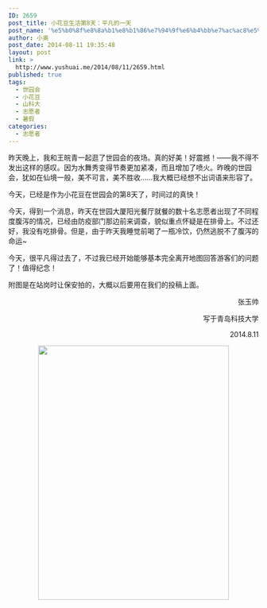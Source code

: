 ```yaml
---
ID: 2659
post_title: 小花豆生活第8天：平凡的一天
post_name: '%e5%b0%8f%e8%8a%b1%e8%b1%86%e7%94%9f%e6%b4%bb%e7%ac%ac8%e5%a4%a9%ef%bc%9a%e5%b9%b3%e5%87%a1%e7%9a%84%e4%b8%80%e5%a4%a9'
author: 小奥
post_date: 2014-08-11 19:35:48
layout: post
link: >
  http://www.yushuai.me/2014/08/11/2659.html
published: true
tags:
  - 世园会
  - 小花豆
  - 山科大
  - 志愿者
  - 暑假
categories:
  - 志愿者
---
```

昨天晚上，我和王皖青一起逛了世园会的夜场。真的好美！好震撼！——我不得不发出这样的感叹。因为水舞秀变得节奏更加紧凑，而且增加了喷火。昨晚的世园会，犹如在仙境一般，美不可言，美不胜收……我大概已经想不出词语来形容了。<!--more-->

今天，已经是作为小花豆在世园会的第8天了，时间过的真快！

今天，得到一个消息，昨天在世园大厦阳光餐厅就餐的数十名志愿者出现了不同程度腹泻的情况，已经由防疫部门那边前来调查，貌似重点怀疑是在排骨上。不过还好，我没有吃排骨。但是，由于昨天我睡觉前喝了一瓶冷饮，仍然逃脱不了腹泻的命运~

今天，很平凡得过去了，不过我已经开始能够基本完全离开地图回答游客们的问题了！值得纪念！

附图是在站岗时让保安拍的，大概以后要用在我们的投稿上面。
<p style="text-align: right;">张玉帅</p>
<p style="text-align: right;">写于青岛科技大学</p>
<p style="text-align: right;">2014.8.11</p>
<p style="text-align: center;"><img class="alignnone" src="http://image15-c.poco.cn/mypoco/myphoto/20140811/19/4269732320140811193308066.jpg" alt="" width="384" height="512" /></p>
<p style="text-align: right;"></p>